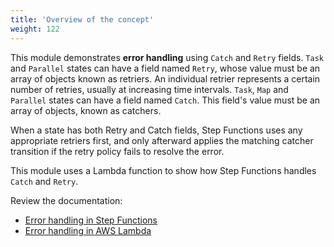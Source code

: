 ```yaml
---
title: 'Overview of the concept'
weight: 122
---
```


This module demonstrates **error handling** using `Catch` and `Retry` fields. `Task` and `Parallel` states can have a field named `Retry`, whose value must be an array of objects known as retriers. An individual retrier represents a certain number of retries, usually at increasing time intervals. `Task`, `Map` and `Parallel` states can have a field named `Catch`. This field's value must be an array of objects, known as catchers. 

When a state has both Retry and Catch fields, Step Functions uses any appropriate retriers first, and only afterward applies the matching catcher transition if the retry policy fails to resolve the error.

This module uses a Lambda function to show how Step Functions handles `Catch` and `Retry`.

Review the documentation:
- [Error handling in Step Functions](https://docs.aws.amazon.com/step-functions/latest/dg/concepts-error-handling.html)
- [Error handling in AWS Lambda](https://docs.aws.amazon.com/lambda/latest/dg/invocation-retries.html)


